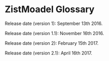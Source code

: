 # ZistMoadel Glossary
Release date (version 1): September 13th 2016.

Release date (version 1.1): November 16th 2016.

Release date (version 2): February 15th 2017.

Release date (version 2.1): April 16th 2017.
